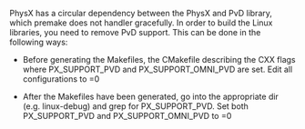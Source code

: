 PhysX has a circular dependency between the PhysX and PvD library, which premake does not handler gracefully. 
In order to build the Linux libraries, you need to remove PvD support. This can be done in the following ways:

- Before generating the Makefiles, the CMakefile describing the CXX flags where PX_SUPPORT_PVD and PX_SUPPORT_OMNI_PVD are set.
  Edit all configurations to =0

- After the Makefiles have been generated, go into the appropriate dir (e.g. linux-debug) and grep for PX_SUPPORT_PVD. 
  Set both PX_SUPPORT_PVD and PX_SUPPORT_OMNI_PVD to =0
  